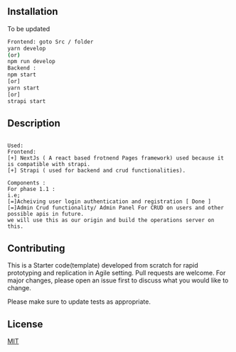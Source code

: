 

## Installation
To be updated

```bash
Frontend: goto Src / folder
yarn develop
(or)
npm run develop
Backend :
npm start
[or] 
yarn start 
[or]
strapi start
```

## Description

```# Strapi application

Used:
Frontend:
[+] NextJs ( A react based frotnend Pages framework) used because it is compatible with strapi.
[+] Strapi ( used for backend and crud functionalities).

Components :
For phase 1.1 :
i.e;
[=]Acheiving user login authentication and registration [ Done ]
[=]Admin Crud functionality/ Admin Panel For CRUD on users and other possible apis in future.
we will use this as our origin and build the operations server on this.

```

## Contributing
This is a Starter code(template) developed from scratch for rapid prototyping and replication in Agile setting.
Pull requests are welcome. For major changes, please open an issue first to discuss what you would like to change.

Please make sure to update tests as appropriate.

## License
[MIT](https://choosealicense.com/licenses/mit/)
